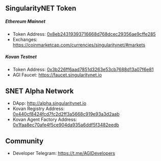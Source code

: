 ## SingularityNET Token ##

##### Ethereum Mainnet

* Token Address: [0x8eb24319393716668d768dcec29356ae9cffe285](https://etherscan.io/address/0x8eb24319393716668d768dcec29356ae9cffe285)
* Exchanges: https://coinmarketcap.com/currencies/singularitynet/#markets

##### Kovan Testnet

* Token Address: [0x3b226ff6aad7851d3263e53cb7688d13a07f6e81](https://kovan.etherscan.io/address/0x3b226ff6aad7851d3263e53cb7688d13a07f6e81)
* AGI Faucet: https://faucet.singularitynet.io

## SNET Alpha Network ##

* DApp: http://alpha.singularitynet.io
* Kovan Registry Address: [0x440cf8424fcd7fc2d2ff3a5668c919e93a3d2aab](https://kovan.etherscan.io/address/0x440cf8424fcd7fc2d2ff3a5668c919e93a3d2aab)
* Kovan Agent Factory Address: [0x1faa8ec70afe4f5ce904da935a6ddf5f3482eedb](https://kovan.etherscan.io/address/0x1faa8ec70afe4f5ce904da935a6ddf5f3482eedb)

## Community

* Developer Telegram: https://t.me/AGIDevelopers
